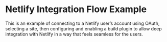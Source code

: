 # Netlify Integration Flow Example

This is an example of connecting to a Netlify user’s account using OAuth, selecting a site, then configuring and enabling a build plugin to allow deep integration with Netlify in a way that feels seamless for the users.
